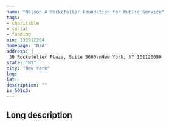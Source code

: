 ```yaml
---
name: "Nelson A Rockefeller Foundation for Public Service"
tags:
- charitable
- social
- funding
ein: 133912264
homepage: "N/A"
address: |
 30 Rockefeller Plaza, Suite 5600\nNew York, NY 101120090
state: "NY"
city: "New York"
lng: 
lat: 
description: ""
is_501c3: 
---
```


## Long description


